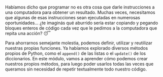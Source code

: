 Habíamos dicho que programar no es otra cosa que darle instrucciones a una computadora para obtener un resultado. Muchas veces, necesitamos que algunas de esas instrucciones sean ejecutadas en numerosas oportunidades... ¿te imaginás qué aburrido sería estar copiando y pegando bloques enteros de código cada vez que le pedimos a la computadora que repita una acción? :sleeping:

Para ahorrarnos semejante molestia, podemos definir, utilizar y reutilizar nuestras propias funciones. Ya habíamos explorado diversos métodos propios de Python, como el `append()` de las listas o el `update()` de los diccionarios. En este módulo, vamos a aprender cómo podemos crear nuestros propios métodos, para luego poder usarlos todas las veces que queramos sin necesidad de repetir textualmente todo nuestro código.